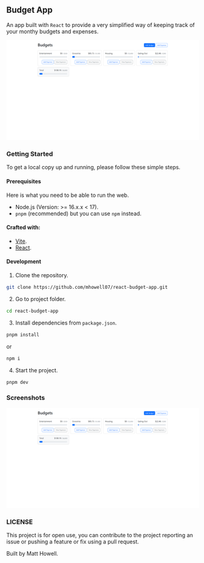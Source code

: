 ## Budget App
An app built with `React` to provide a very simplified way of keeping track of your monthy budgets and expenses.

![Screenshot](./react-budget.png)

### Getting Started
To get a local copy up and running, please follow these simple steps.

#### Prerequisites
Here is what you need to be able to run the web.
- Node.js (Version: >= 16.x.x < 17).
- `pnpm` (recommended) but you can use `npm` instead.

#### Crafted with:
- [Vite](https://vite.dev/).
- [React](https://react.dev/).

#### Development
1. Clone the repository.
```sh
git clone https://github.com/mhowell07/react-budget-app.git
```

2. Go to project folder.
```sh
cd react-budget-app
```

3. Install dependencies from `package.json`.
```sh
pnpm install
```
or
```sh
npm i
```

4. Start the project.
```sh
pnpm dev
```

### Screenshots

![Screenshot](./react-budget.png)

### LICENSE
This project is for open use, you can contribute to the project reporting an issue or pushing a feature or fix using a pull request.

Built by Matt Howell.